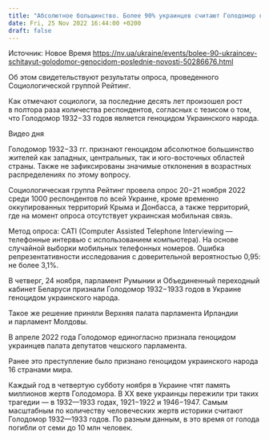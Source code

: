 ```yaml
---
title: "Абсолютное большинство. Более 90% украинцев считают Голодомор геноцидом — опрос"
date: Fri, 25 Nov 2022 16:44:00 +0200
draft: false
---
```

Источник: Новое Время https://nv.ua/ukraine/events/bolee-90-ukraincev-schitayut-golodomor-genocidom-poslednie-novosti-50286676.html


 Об этом свидетельствуют результаты опроса, проведенного Социологической группой Рейтинг.

Как отмечают социологи, за последние десять лет произошел рост в полтора раза количества респондентов, согласных с тезисом о том, что Голодомор 1932−33 годов является геноцидом Украинского народа.

 Видео дня   

Голодомор 1932−33 гг. признают геноцидом абсолютное большинство жителей как западных, центральных, так и юго-восточных областей страны. Также не зафиксированы значимые отклонения в возрастных распределениях по этому вопросу.

Социологическая группа Рейтинг провела опрос 20−21 ноября 2022 среди 1000 респондентов по всей Украине, кроме временно оккупированных территорий Крыма и Донбасса, а также территорий, где на момент опроса отсутствует украинская мобильная связь.

Метод опроса: CATI (Computer Assisted Telephone Interviewing — телефонные интервью с использованием компьютера). На основе случайной выборки мобильных телефонных номеров. Ошибка репрезентативности исследования с доверительной вероятностью 0,95: не более 3,1%.

В четверг, 24 ноября, парламент Румынии и Объединенный переходный кабинет Беларуси признали Голодомор 1932−1933 годов в Украине геноцидом украинского народа.

Такое же решение приняли Верхняя палата парламента Ирландии и парламент Молдовы.

В апреле 2022 года Голодомор единогласно признала геноцидом украинцев палата депутатов чешского парламента.

Ранее это преступление было признано геноцидом украинского народа 16 странами мира.

Каждый год в четвертую субботу ноября в Украине чтят память миллионов жертв Голодомора. В XX веке украинцы пережили три таких трагедии — в 1932—1933 годах, 1921−1922 и 1946−1947. Самым масштабным по количеству человеческих жертв историки считают Голодомор 1932—1933 годов. По разным данным, в это время от голода погибли от семи до 10 млн человек.
